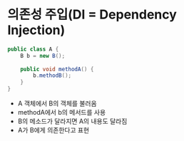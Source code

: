 # 의존성 주입(DI = Dependency Injection) 
```java
public class A {
    B b = new B();
    
    public void methodA() {
    	b.methodB();
    }
}
```
* A 객체에서 B의 객체를 불러옴
* methodA에서 b의 메서드를 사용
* B의 메소드가 달라지면 A의 내용도 달라짐
* A가 B에게 의존한다고 표현

